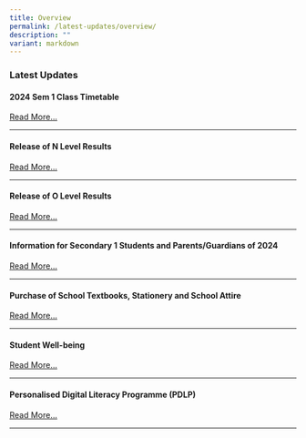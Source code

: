 ```yaml
---
title: Overview
permalink: /latest-updates/overview/
description: ""
variant: markdown
---
```

### Latest Updates


#### 2024 Sem 1 Class Timetable
[Read More...](https://staging.d1wp5xkpm2dbnc.amplifyapp.com/latest-updates/2024-sem1-class-timetable/)

* * *
#### Release of N Level Results
[Read More...](https://staging-lite.d2tm5g4gec1mxk.amplifyapp.com/parents/release-of-n-level-results-2023/)

* * *
#### Release of O Level Results
[Read More...](https://staging-lite.d2tm5g4gec1mxk.amplifyapp.com/latest-updates/o-level-result/)

* * *

#### Information for Secondary 1 Students and Parents/Guardians of 2024
[Read More...](https://staging.d1wp5xkpm2dbnc.amplifyapp.com/parents/sec-1-2024/overview/)

* * *

#### Purchase of School Textbooks, Stationery and School Attire
[Read More...](https://staging.d1wp5xkpm2dbnc.amplifyapp.com/parents/administrative-matters/2024-textbook-and-stationery-list/)

* * *


#### Student Well-being

[Read More...](https://staging.d1wp5xkpm2dbnc.amplifyapp.com/co-curriculum/student-well-being/overview/)

* * *

#### Personalised Digital Literacy Programme (PDLP)

[Read More...](https://staging.d1wp5xkpm2dbnc.amplifyapp.com/parents/pdlp/overview/)


* * *